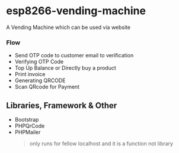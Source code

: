 # esp8266-vending-machine
A Vending Machine which can be used via website


### Flow
+ Send OTP code to customer email to verification 
+ Verifying OTP Code
+ Top Up Balance or Directly buy a product
+ Print invoice
+ Generating QRCODE
+ Scan QRcode for Payment

## Libraries, Framework & Other
- Bootstrap
- PHPQrCode
- PHPMailer
  > only runs for fellow localhost and it is a function not library

